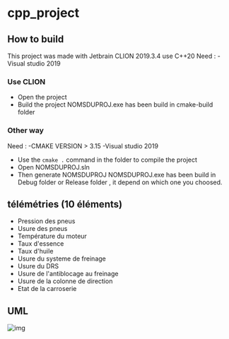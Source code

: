 # cpp_project

## How to build
This project was made with Jetbrain CLION 2019.3.4
use C++20
Need :
-Visual studio 2019

### Use CLION
* Open the project
* Build the project
NOMSDUPROJ.exe has been build in cmake-build folder

### Other way
Need :
-CMAKE VERSION > 3.15
-Visual studio 2019

* Use the `cmake .` command in the folder to compile the project
* Open NOMSDUPROJ.sln
* Then generate NOMSDUPROJ
NOMSDUPROJ.exe has been build in Debug folder or Release folder , it depend on which one you choosed.





## télémétries (10 éléments)

* Pression des pneus
* Usure des pneus
* Température du moteur
* Taux d'essence
* Taux d'huile
* Usure du systeme de freinage
* Usure du DRS
* Usure de l'antiblocage au freinage
* Usure de la colonne de direction
* Etat de la carroserie

## UML

![img](https://i.gyazo.com/e054e615c4e3f3a1ceff847c36eba5c9.png)
